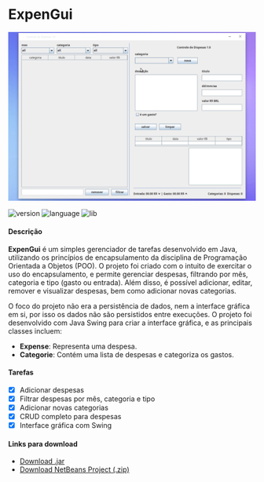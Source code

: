 # ExpenGui
<img id='right' src='expen.gif' alt='Gif do Projeto'>

<div id='dados'>
  <div id="left">

  ![version](https://img.shields.io/badge/version-1.0.0-brightgreen)
  ![language](https://img.shields.io/badge/language-Java-blue)
  ![lib](https://img.shields.io/badge/libs-Swing-orange)

  #### Descrição
  **ExpenGui** é um simples gerenciador de tarefas desenvolvido em Java, utilizando os princípios de encapsulamento da disciplina de Programação Orientada a Objetos (POO). O projeto foi criado com o intuito de exercitar o uso do encapsulamento, e permite gerenciar despesas, filtrando por mês, categoria e tipo (gasto ou entrada). Além disso, é possível adicionar, editar, remover e visualizar despesas, bem como adicionar novas categorias.

  O foco do projeto não era a persistência de dados, nem a interface gráfica em si, por isso os dados não são persistidos entre execuções. O projeto foi desenvolvido com Java Swing para criar a interface gráfica, e as principais classes incluem:
  
  - **Expense**: Representa uma despesa.
  - **Categorie**: Contém uma lista de despesas e categoriza os gastos.

  #### Tarefas

  - [x] Adicionar despesas
  - [x] Filtrar despesas por mês, categoria e tipo
  - [x] Adicionar novas categorias
  - [x] CRUD completo para despesas
  - [x] Interface gráfica com Swing

  #### Links para download

  - [Download .jar](ExpenGui.jar)
  - [Download NetBeans Project (.zip)](PRJ_ExpenGui.zip)

  </div>

</div>

